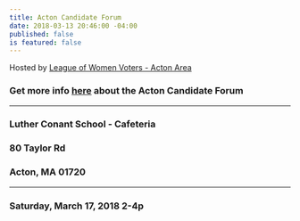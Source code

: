 ```yaml
---
title: Acton Candidate Forum
date: 2018-03-13 20:46:00 -04:00
published: false
is featured: false
---
```



Hosted by [League of Women Voters - Acton Area](http://www.lwv-aa.org)

### Get more info [here](https://www.facebook.com/events/170220383609305/) about the Acton Candidate Forum

---

### Luther Conant School - Cafeteria

### 80 Taylor Rd

### Acton, MA 01720

---

### Saturday, March 17, 2018 2-4p
